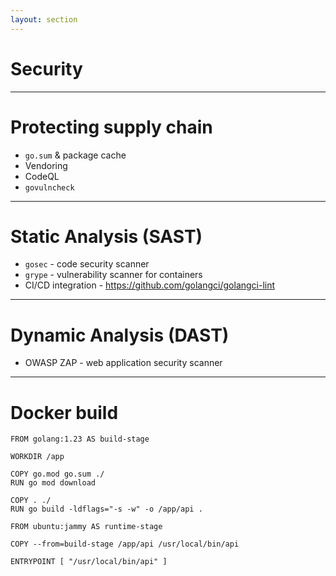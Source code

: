 ```yaml
---
layout: section
---
```


# Security

---

# Protecting supply chain

- `go.sum` &amp; package cache
- Vendoring
- CodeQL
- `govulncheck`

---

# Static Analysis (SAST)

- `gosec` - code security scanner
- `grype` - vulnerability scanner for containers
- CI/CD integration - https://github.com/golangci/golangci-lint

---

# Dynamic Analysis (DAST)

- OWASP ZAP - web application security scanner

---

# Docker build

```docker {|1-10|11-16|1|5-6|8-10|11|13|15}
FROM golang:1.23 AS build-stage

WORKDIR /app

COPY go.mod go.sum ./
RUN go mod download

COPY . ./
RUN go build -ldflags="-s -w" -o /app/api .

FROM ubuntu:jammy AS runtime-stage

COPY --from=build-stage /app/api /usr/local/bin/api

ENTRYPOINT [ "/usr/local/bin/api" ]
```
